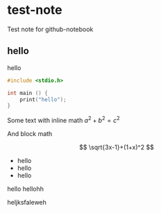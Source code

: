 # test-note
Test note for github-notebook

## hello


hello

```c
#include <stdio.h>

int main () {
	print("hello");
}
```

Some text with inline math $a^2 + b^2 = c^2$

And block math

$$
\sqrt{3x-1}+(1+x)^2
$$

- hello
- hello
- hello

hello
hellohh

heljksfaleweh